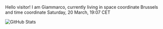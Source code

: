 Hello visitor! I am Giammarco, currently living in space coordinate Brussels and time coordinate Saturday, 20 March, 19:07 CET

![GitHub Stats](https://github-readme-stats.vercel.app/api?username=grcasanova)
